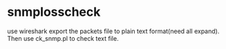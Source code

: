# snmplosscheck

use wireshark export the packets file to plain text format(need all expand). Then use ck_snmp.pl to check text file.
